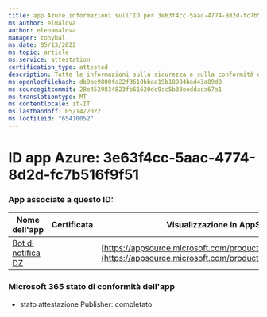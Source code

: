 ```yaml
---
title: app Azure informazioni sull'ID per 3e63f4cc-5aac-4774-8d2d-fc7b516f9f51
ms.author: elmalova
author: elenamalova
manager: tonybal
ms.date: 05/13/2022
ms.topic: article
ms.service: attestation
certification_type: attested
description: Tutte le informazioni sulla sicurezza e sulla conformità disponibili per 3e63f4cc-5aac-4774-8d2d-fc7b516f9f51.
ms.openlocfilehash: db9be9800fa22f3610bbaa19b18984bad43a89d0
ms.sourcegitcommit: 28e4529834823fb61620dc9ac5b33eeddaca67a1
ms.translationtype: MT
ms.contentlocale: it-IT
ms.lasthandoff: 05/14/2022
ms.locfileid: "65410052"
---
```

# <a name="azure-app-id-3e63f4cc-5aac-4774-8d2d-fc7b516f9f51"></a>ID app Azure: 3e63f4cc-5aac-4774-8d2d-fc7b516f9f51


### <a name="apps-associated-with-this-id"></a>App associate a questo ID:
| **Nome dell'app** | **Certificata** | **Visualizzazione in AppSource** |
|--------------|---------------|-----------------------|
| [Bot di notifica DZ](../forward/WA200003839.md) |  | [https://appsource.microsoft.com/product/office/WA200003839](https://appsource.microsoft.com/product/office/WA200003839) |

### <a name="microsoft-365-app-compliance-status"></a>Microsoft 365 stato di conformità dell'app
- stato attestazione Publisher: completato
